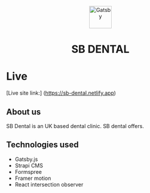 <p align="center">
  <a href="https://www.gatsbyjs.com/?utm_source=starter&utm_medium=readme&utm_campaign=minimal-starter">
    <img alt="Gatsby" src="https://www.gatsbyjs.com/Gatsby-Monogram.svg" width="60" />
  </a>
</p>
<h1 align="center">
 SB DENTAL
</h1>

# Live

[Live site link:] (https://sb-dental.netlify.app)

## About us

SB Dental is an UK based dental clinic. SB dental offers.

## Technologies used

- Gatsby.js
- Strapi CMS
- Formspree
- Framer motion
- React intersection observer
